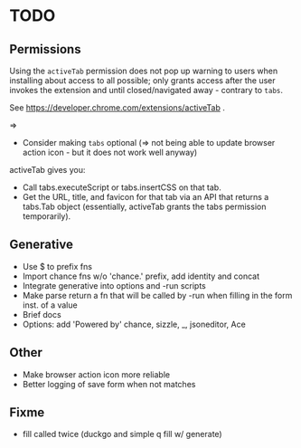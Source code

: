 # TODO

## Permissions

Using the `activeTab` permission does not pop up warning to users when installing about access to all possible; only grants access after the user invokes the extension and until closed/navigated away - contrary to `tabs`.

See https://developer.chrome.com/extensions/activeTab .

=>

* Consider making `tabs` optional (=> not being able to update browser action icon - but it does not work well anyway)

activeTab gives you:

* Call tabs.executeScript or tabs.insertCSS on that tab.
* Get the URL, title, and favicon for that tab via an API that returns a tabs.Tab object (essentially, activeTab grants the tabs permission temporarily).

## Generative

* Use $ to prefix fns
* Import chance fns w/o 'chance.' prefix, add identity and concat
* Integrate generative into options and -run scripts
* Make parse return a fn that will be called by -run when filling in the form inst. of a value
* Brief docs
* Options: add 'Powered by' chance, sizzle, _, jsoneditor, Ace

## Other

* Make browser action icon more reliable
* Better logging of save form when not matches

## Fixme

* fill called twice (duckgo and simple q fill w/ generate)
